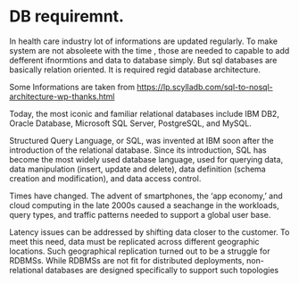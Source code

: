 # DB requiremnt.
In health care industry lot of informations are updated regularly. To make system are not absoleete with the time , those are needed to capable to add defferent ifnormtions and data to database simply.
But sql databases are basically relation oriented. It is required regid database architecture. 

Some Informations are taken from 
https://lp.scylladb.com/sql-to-nosql-architecture-wp-thanks.html

Today, the most iconic and familiar
relational databases include IBM DB2, Oracle
Database, Microsoft SQL Server, PostgreSQL,
and MySQL.

Structured Query Language, or SQL, was
invented at IBM soon after the introduction of
the relational database. Since its introduction,
SQL has become the most widely used
database language, used for querying data, data
manipulation (insert, update and delete), data
definition (schema creation and modification),
and data access control.

Times have changed. The advent of
smartphones, the ‘app economy,’ and cloud
computing in the late 2000s caused a seachange
in the workloads, query types, and traffic
patterns needed to support a global user base.

Latency issues can be addressed by shifting
data closer to the customer. To meet this
need, data must be replicated across different
geographic locations. Such geographical
replication turned out to be a struggle for
RDBMSs. While RDBMSs are not fit for
distributed deployments, non-relational
databases are designed specifically to support
such topologies



